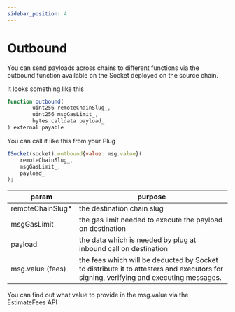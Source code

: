 ```yaml
---
sidebar_position: 4
---
```


# Outbound

You can send payloads across chains to different functions via the outbound function available on the Socket deployed on the source chain.

It looks something like this

```javascript
function outbound(
        uint256 remoteChainSlug_,
        uint256 msgGasLimit_,
        bytes calldata payload_
) external payable
```

You can call it like this from your Plug

```javascript
ISocket(socket).outbound{value: msg.value}(
    remoteChainSlug_,
    msgGasLimit_,
    payload_
);
```

| param | purpose |
| ----- | ------- |
| remoteChainSlug* | the destination chain slug |
| msgGasLimit | the gas limit needed to execute the payload on destination |
| payload | the data which is needed by plug at inbound call on destination |
| msg.value (fees) | the fees which will be deducted by Socket to distribute it to attesters and executors for signing, verifying and executing messages. |

You can find out what value to provide in the msg.value via the EstimateFees API
